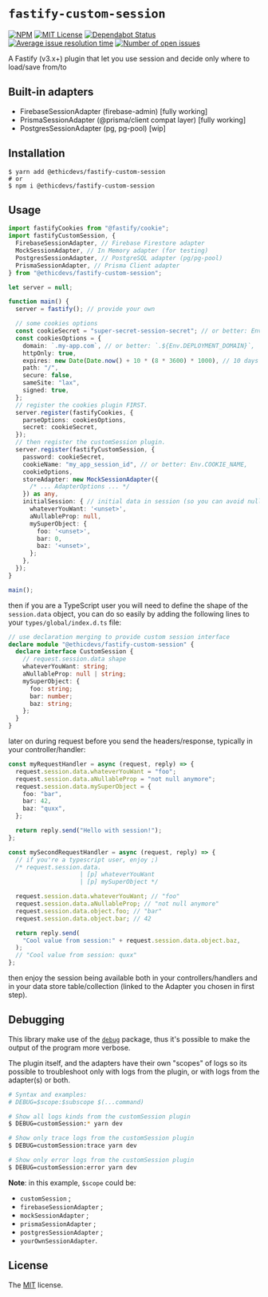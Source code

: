 # `fastify-custom-session`

[![NPM](https://img.shields.io/npm/v/@ethicdevs/fastify-custom-session?color=red)](https://www.npmjs.com/@ethicdevs/fastify-custom-session)
[![MIT License](https://img.shields.io/github/license/ethicdevs/fastify-custom-session.svg?color=blue)](https://github.com/ethicdevs/fastify-custom-session/blob/master/LICENSE)
[![Dependabot Status](https://api.dependabot.com/badges/status?host=github&repo=ethicdevs/fastify-custom-session)](https://dependabot.com)
[![Average issue resolution time](https://isitmaintained.com/badge/resolution/ethicdevs/fastify-custom-session.svg)](https://isitmaintained.com/project/ethicdevs/fastify-custom-session)
[![Number of open issues](https://isitmaintained.com/badge/open/ethicdevs/fastify-custom-session.svg)](https://isitmaintained.com/project/ethicdevs/fastify-custom-session)

A Fastify (v3.x+) plugin that let you use session and decide only where to load/save from/to

## Built-in adapters

- FirebaseSessionAdapter (firebase-admin) [fully working]
- PrismaSessionAdapter (@prisma/client compat layer) [fully working]
- PostgresSessionAdapter (pg, pg-pool) [wip]

## Installation

```shell
$ yarn add @ethicdevs/fastify-custom-session
# or
$ npm i @ethicdevs/fastify-custom-session
```

## Usage

```ts
import fastifyCookies from "@fastify/cookie";
import fastifyCustomSession, {
  FirebaseSessionAdapter, // Firebase Firestore adapter
  MockSessionAdapter, // In Memory adapter (for testing)
  PostgresSessionAdapter, // PostgreSQL adapter (pg/pg-pool)
  PrismaSessionAdapter, // Prisma Client adapter
} from "@ethicdevs/fastify-custom-session";

let server = null;

function main() {
  server = fastify(); // provide your own

  // some cookies options
  const cookieSecret = "super-secret-session-secret"; // or better: Env.SESSION_SECRET
  const cookiesOptions = {
    domain: `.my-app.com`, // or better: `.${Env.DEPLOYMENT_DOMAIN}`,
    httpOnly: true,
    expires: new Date(Date.now() + 10 * (8 * 3600) * 1000), // 10 days in secs
    path: "/",
    secure: false,
    sameSite: "lax",
    signed: true,
  };
  // register the cookies plugin FIRST.
  server.register(fastifyCookies, {
    parseOptions: cookiesOptions,
    secret: cookieSecret,
  });
  // then register the customSession plugin.
  server.register(fastifyCustomSession, {
    password: cookieSecret,
    cookieName: "my_app_session_id", // or better: Env.COOKIE_NAME,
    cookieOptions,
    storeAdapter: new MockSessionAdapter({
      /* ... AdapterOptions ... */
    }) as any,
    initialSession: { // initial data in session (so you can avoid null's)
      whateverYouWant: '<unset>',
      aNullableProp: null,
      mySuperObject: {
        foo: '<unset>',
        bar: 0,
        baz: '<unset>',
      };
    },
  });
}

main();
```

then if you are a TypeScript user you will need to define the shape of the
`session.data` object, you can do so easily by adding the following lines to your
`types/global/index.d.ts` file:

```ts
// use declaration merging to provide custom session interface
declare module "@ethicdevs/fastify-custom-session" {
  declare interface CustomSession {
    // request.session.data shape
    whateverYouWant: string;
    aNullableProp: null | string;
    mySuperObject: {
      foo: string;
      bar: number;
      baz: string;
    };
  }
}
```

later on during request before you send the headers/response, typically in your controller/handler:

```ts
const myRequestHandler = async (request, reply) => {
  request.session.data.whateverYouWant = "foo";
  request.session.data.aNullableProp = "not null anymore";
  request.session.data.mySuperObject = {
    foo: "bar",
    bar: 42,
    baz: "quxx",
  };

  return reply.send("Hello with session!");
};

const mySecondRequestHandler = async (request, reply) => {
  // if you're a typescript user, enjoy ;)
  /* request.session.data.
                    | [p] whateverYouWant
                    | [p] mySuperObject */

  request.session.data.whateverYouWant; // "foo"
  request.session.data.aNullableProp; // "not null anymore"
  request.session.data.object.foo; // "bar"
  request.session.data.object.bar; // 42

  return reply.send(
    "Cool value from session:" + request.session.data.object.baz,
  );
  // "Cool value from session: quxx"
};
```

then enjoy the session being available both in your controllers/handlers and in
your data store table/collection (linked to the Adapter you chosen in first step).

## Debugging

This library make use of the [`debug`](https://npmjs.com/package/debug) package,
thus it's possible to make the output of the program more verbose.

The plugin itself, and the adapters have their own "scopes" of logs so its possible
to troubleshoot only with logs from the plugin, or with logs from the adapter(s) or both.

```bash
# Syntax and examples:
# DEBUG=$scope:$subscope $(...command)

# Show all logs kinds from the customSession plugin
$ DEBUG=customSession:* yarn dev

# Show only trace logs from the customSession plugin
$ DEBUG=customSession:trace yarn dev

# Show only error logs from the customSession plugin
$ DEBUG=customSession:error yarn dev
```

**Note**: in this example, `$scope` could be:

- `customSession` ;
- `firebaseSessionAdapter` ;
- `mockSessionAdapter` ;
- `prismaSessionAdapter` ;
- `postgresSessionAdapter` ;
- `yourOwnSessionAdapter`.

## License

The [MIT](/LICENSE) license.
